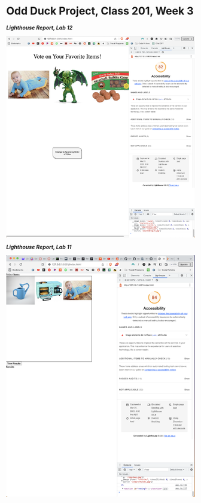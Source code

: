# Odd Duck Project, Class 201, Week 3



**_Lighthouse Report, Lab 12_**

<img src=/assets/lab12lighthouse.png>

**_Lighthouse Report, Lab 11_**

<img src=/assets/lab11lighthouse320.png>
